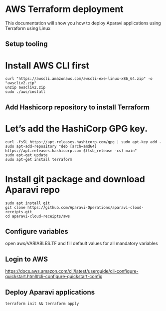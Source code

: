 # AWS Terraform deployment

This documentation will show you how to deploy Aparavi applications using Terraform using Linux

## Setup tooling
# Install AWS CLI first

```
curl "https://awscli.amazonaws.com/awscli-exe-linux-x86_64.zip" -o "awscliv2.zip"
unzip awscliv2.zip
sudo ./aws/install
```
## Add Hashicorp repository to install Terraform
# Let’s add the HashiCorp GPG key.
```
curl -fsSL https://apt.releases.hashicorp.com/gpg | sudo apt-key add -
sudo apt-add-repository "deb [arch=amd64] https://apt.releases.hashicorp.com $(lsb_release -cs) main"
sudo apt-get update
sudo apt-get install terraform
```
# Install git package and download Aparavi repo
```
sudo apt install git
git clone https://github.com/Aparavi-Operations/aparavi-cloud-receipts.git
cd aparavi-cloud-receipts/aws
```

## Configure variables

open aws/VARIABLES.TF and fill default values for all mandatory variables

## Login to AWS

https://docs.aws.amazon.com/cli/latest/userguide/cli-configure-quickstart.html#cli-configure-quickstart-config

## Deploy Aparavi applications

```
terraform init && terraform apply
```
